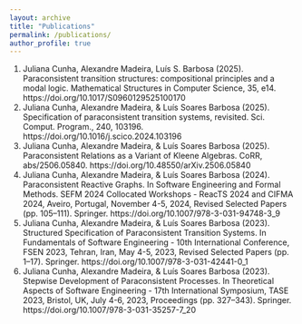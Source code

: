 ```yaml
---
layout: archive
title: "Publications"
permalink: /publications/
author_profile: true
---
```



<ol>
  <!--Sep 2025: Falta o extended do Reacts quando sair e falta o artigo dos automatos um dia que seja aceite-->
<!-- MSCS-->
  <li>Juliana Cunha, Alexandre Madeira, Luís S. Barbosa (2025). Paraconsistent transition structures: compositional principles and a modal logic. Mathematical Structures in Computer Science, 35, e14. https://doi.org/10.1017/S0960129525100170 </li>  
<!--FSEN 23 extended-->
  <li>Juliana Cunha, Alexandre Madeira, & Luís Soares Barbosa (2025). Specification of paraconsistent transition systems, revisited. Sci. Comput. Program., 240, 103196. https://doi.org/10.1016/j.scico.2024.103196  </li>
<!-- LSFA24-->
  <li>Juliana Cunha, Alexandre Madeira, & Luís Soares Barbosa (2025). Paraconsistent Relations as a Variant of Kleene Algebras. CoRR, abs/2506.05840. https://doi.org/10.48550/arXiv.2506.05840</li>
<!--ReacTS24-->
  <li>Juliana Cunha, Alexandre Madeira, & Luís Soares Barbosa (2024). Paraconsistent Reactive Graphs. In Software Engineering and Formal Methods. SEFM 2024 Collocated Workshops - ReacTS 2024 and CIFMA 2024, Aveiro, Portugal, November 4-5, 2024, Revised Selected Papers (pp. 105–111). Springer. https://doi.org/10.1007/978-3-031-94748-3_9</li>
<!--FSEN23-->
  <li>Juliana Cunha, Alexandre Madeira, & Luís Soares Barbosa (2023). Structured Specification of Paraconsistent Transition Systems. In Fundamentals of Software Engineering - 10th International Conference, FSEN 2023, Tehran, Iran, May 4-5, 2023, Revised Selected Papers (pp. 1–17). Springer. https://doi.org/10.1007/978-3-031-42441-0_1 </li>
<!--TASE 23-->
  <li>Juliana Cunha, Alexandre Madeira, & Luís Soares Barbosa (2023). Stepwise Development of Paraconsistent Processes. In Theoretical Aspects of Software Engineering - 17th International Symposium, TASE 2023, Bristol, UK, July 4-6, 2023, Proceedings (pp. 327–343). Springer. https://doi.org/10.1007/978-3-031-35257-7_20</li>
</ol>
